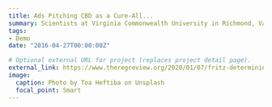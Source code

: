 ```yaml
---
title: Ads Pitching CBD as a Cure-All...
summary: Scientists at Virginia Commonwealth University in Richmond, Va., were concerned when a young man ...
tags:
- Demo
date: "2016-04-27T00:00:00Z"

# Optional external URL for project (replaces project detail page).
external_link: https://www.theregreview.org/2020/01/07/fritz-determining-safety-cbd-products/
image:
  caption: Photo by Toa Heftiba on Unsplash
  focal_point: Smart
---
```

